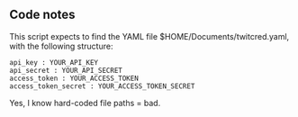 ## Code notes

This script expects to find the YAML file $HOME/Documents/twitcred.yaml, with the following structure:

    api_key : YOUR_API_KEY
    api_secret : YOUR_API_SECRET
    access_token : YOUR_ACCESS_TOKEN
    access_token_secret : YOUR_ACCESS_TOKEN_SECRET

Yes, I know hard-coded file paths = bad.
